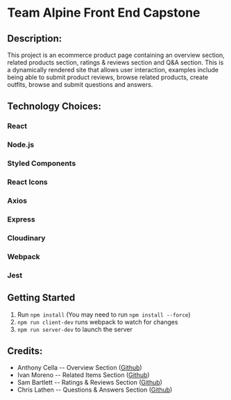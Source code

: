 # Team Alpine Front End Capstone

## Description:
This project is an ecommerce product page containing an overview section, related products section, ratings & reviews section and Q&A section. This is a dynamically rendered site that allows user interaction, examples include being able to submit product reviews, browse related products, create outfits, browse and submit questions and answers.

## Technology Choices:
### React
### Node.js
### Styled Components
### React Icons
### Axios
### Express
### Cloudinary
### Webpack
### Jest


## Getting Started
1. Run `npm install` (You may need to run `npm install --force`)
2. `npm run client-dev` runs webpack to watch for changes
3. `npm run server-dev` to launch the server


## Credits:
- Anthony Cella -- Overview Section ([Github](https://github.com/cello-frodo)) 
- Ivan Moreno -- Related Items Section ([Github](https://github.com/imore85))
- Sam Bartlett -- Ratings & Reviews Section ([Github](https://github.com/samkbe))
- Chris Lathen -- Questions & Answers Section ([Github](https://github.com/clathen))
